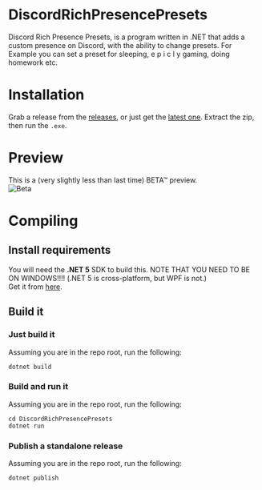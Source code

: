 # DiscordRichPresencePresets
Discord Rich Presence Presets, is a program written in .NET that adds a custom presence on Discord, with the ability to change presets.
For Example you can set a preset for sleeping, e p i c l y  gaming, doing homework etc.
# Installation
Grab a release from the [releases](https://github.com/cainy-a/DiscordRichPresencePresets/releases), or just get the [latest one](https://github.com/cainy-a/DiscordRichPresencePresets/releases/latest).
Extract the zip, then run the `.exe`.
# Preview
This is a (very slightly less than last time) BETA™ preview.  
![Beta](https://drawing-some.femboy.art/a0762Ca.gif)
# Compiling
## Install requirements
You will need the **.NET 5** SDK to build this. NOTE THAT YOU NEED TO BE ON WINDOWS!!!! (.NET 5 is cross-platform, but WPF is not.)  
Get it from [here](https://dotnet.microsoft.com/download).
## Build it
### Just build it
Assuming you are in the repo root, run the following:
```
dotnet build
```
### Build and run it
Assuming you are in the repo root, run the following:
```
cd DiscordRichPresencePresets
dotnet run
```
### Publish a standalone release
Assuming you are in the repo root, run the following:
```
dotnet publish
```
